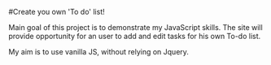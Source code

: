 #Create you own 'To do' list!

Main goal of this project is to demonstrate my JavaScript skills. The site will provide opportunity for an user to add and edit tasks for his own To-do list.

My aim is to use vanilla JS, without relying on Jquery.
